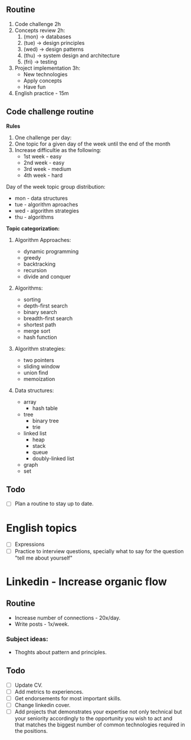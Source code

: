 ## Routine
1. Code challenge 2h
2. Concepts review 2h:
    1. (mon) -> databases
    2. (tue) -> design principles
    3. (wed) -> design patterns
    4. (thu) -> system design and architecture
    5. (fri) -> testing
3. Project implementation 3h:
    - New technologies
    - Apply concepts
    - Have fun
4. English practice - 15m

## Code challenge routine
**Rules**  
1. One challenge per day:
2. One topic for a given day of the week until the end of the month
3. Increase difficultie as the following:
   - 1st week - easy
   - 2nd week - easy
   - 3rd week - medium
   - 4th week - hard

Day of the week topic group distribution:
- mon - data structures
- tue - algorithm aproaches
- wed - algorithm strategies
- thu - algorithms

**Topic categorization:**
1. Algorithm Approaches:
    - dynamic programming
    - greedy
    - backtracking
    - recursion
    - divide and conquer

2. Algorithms:
    - sorting
    - depth-first search
    - binary search
    - breadth-first search
    - shortest path
    - merge sort
    - hash function

3. Algorithm strategies:
    - two pointers
    - sliding window
    - union find
    - memoization

4. Data structures:
    - array
        - hash table
    - tree
        - binary tree
        - trie
    - linked list
        - heap
        - stack
        - queue
        - doubly-linked list
    - graph
    - set
  
## Todo
- [ ] Plan a routine to stay up to date.

# English topics
- [ ] Expressions
- [ ] Practice to interview questions, specially what to say for the 
      question "tell me about yourself"

# Linkedin - Increase organic flow

## Routine
- Increase number of connections - 20x/day.
- Write posts - 1x/week.

### Subject ideas:
- Thoghts about pattern and principles.
   
## Todo
- [ ] Update CV.
- [ ] Add metrics to experiences.
- [ ] Get endorsements for most important skills.
- [ ] Change linkedin cover.
- [ ] Add projects that demonstrates your expertise not only technical but  
      your seniority accordingly to the opportunity you wish to act and  
      that matches the biggest number of common technologies required in  
      the positions.
